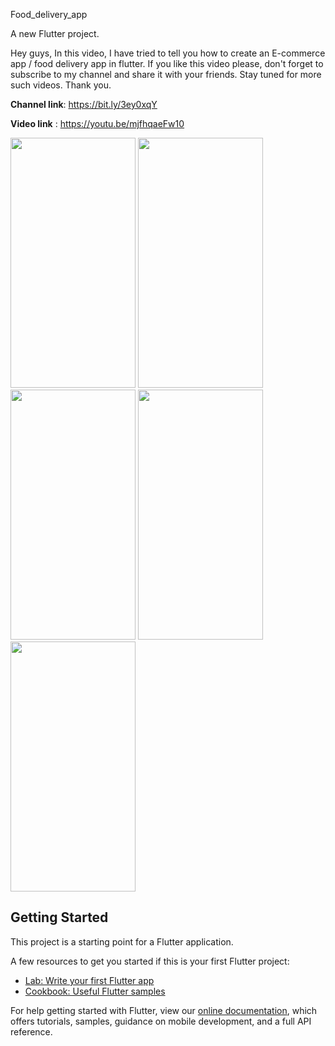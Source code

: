 Food_delivery_app

A new Flutter project.


Hey guys, In this video, I have tried to tell you how to create an E-commerce app / food delivery app in flutter. If you like this video please, don't forget to subscribe to my channel and share it with your friends. Stay tuned for more such videos. Thank you.

**Channel link**: https://bit.ly/3ey0xqY

**Video link** : https://youtu.be/mjfhqaeFw10

<img src="https://user-images.githubusercontent.com/60645845/112169765-7f6ebe80-8c18-11eb-86e1-fa37603acf64.png" width="200" height="400">


<img src="https://user-images.githubusercontent.com/60645845/112169806-8695cc80-8c18-11eb-9658-13837791357a.png" width="200" height="400">
<img src="https://user-images.githubusercontent.com/60645845/112169815-885f9000-8c18-11eb-8a96-adecaee3b0c8.png" width="200" height="400">
<img src="https://user-images.githubusercontent.com/60645845/112169822-8a295380-8c18-11eb-8e76-ff943f915901.png" width="200" height="400">
<img src="https://user-images.githubusercontent.com/60645845/112169818-88f82680-8c18-11eb-8dfc-64984b3b63f2.png" width="200" height="400">








## Getting Started

This project is a starting point for a Flutter application.

A few resources to get you started if this is your first Flutter project:

- [Lab: Write your first Flutter app](https://flutter.dev/docs/get-started/codelab)
- [Cookbook: Useful Flutter samples](https://flutter.dev/docs/cookbook)

For help getting started with Flutter, view our
[online documentation](https://flutter.dev/docs), which offers tutorials,
samples, guidance on mobile development, and a full API reference.

